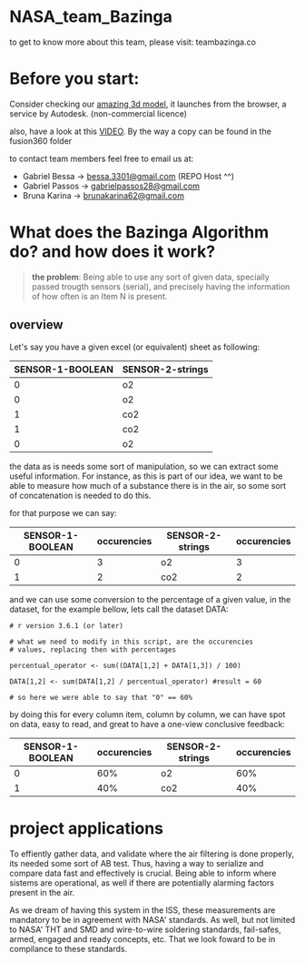 # NASA_team_Bazinga

to get to know more about this team, please visit: teambazinga.co

# Before you start:

Consider checking our [amazing 3d model](https://a360.co/3dkGRmY), it launches from the browser, a service by Autodesk. (non-commercial licence)

also, have a look at this [VIDEO](https://drive.google.com/file/d/1fnJudSjP9p4uztPqeC9cWlFvzgTDm3ZN/view?usp=sharing). By the way a copy can be found in the fusion360 folder

to contact team members feel free to email us at:

- Gabriel Bessa -> bessa.3301@gmail.com (REPO Host ^^)
- Gabriel Passos -> gabrielpassos28@gmail.com
- Bruna Karina -> brunakarina62@gmail.com

# What does the Bazinga Algorithm do? and how does it work?

> **the problem**: Being able to use any sort of given data, specially passed trougth sensors (serial), and precisely having the information of how often is an Item N is present.

## overview

Let's say you have a given excel (or equivalent) sheet as following:

| SENSOR-1-BOOLEAN | SENSOR-2-strings |
| ---------------- | ---------------- |
| 0                | o2               |
| 0                | o2               |
| 1                | co2              |
| 1                | co2              |
| 0                | o2               |

the data as is needs some sort of manipulation, so we can extract some useful information. For instance, as this is part of our idea, we want to be able to measure how much of a substance there is in the air, so some sort of concatenation is needed to do this.

for that purpose we can say:

| SENSOR-1-BOOLEAN | occurencies | SENSOR-2-strings | occurencies |
| ---------------- | ----------- | ---------------- | ----------- |
| 0                | 3           | o2               | 3           |
| 1                | 2           | co2              | 2           |

and we can use some conversion to the percentage of a given value, in the dataset, for the example bellow, lets call the dataset DATA:

```
# r version 3.6.1 (or later)

# what we need to modify in this script, are the occurencies
# values, replacing then with percentages

percentual_operator <- sum((DATA[1,2] + DATA[1,3]) / 100)

DATA[1,2] <- sum(DATA[1,2] / percentual_operator) #result = 60

# so here we were able to say that "0" == 60%

```

by doing this for every column item, column by column, we can have spot on data, easy to read, and great to have a one-view conclusive feedback:

| SENSOR-1-BOOLEAN | occurencies | SENSOR-2-strings | occurencies |
| ---------------- | ----------- | ---------------- | ----------- |
| 0                | 60%         | o2               | 60%         |
| 1                | 40%         | co2              | 40%         |

# project applications

To effiently gather data, and validate where the air filtering is done properly, its needed some sort of AB test. Thus, having a way to serialize and compare data fast and effectively is crucial. Being able to inform where sistems are operational, as well if there are potentially alarming factors present in the air.

As we dream of having this system in the ISS, these measurements are mandatory to be in agreement with NASA' standards. As well, but not limited to NASA' THT and SMD and wire-to-wire soldering standards, fail-safes, armed, engaged and ready concepts, etc. That we look foward to be in compilance to these standards.
